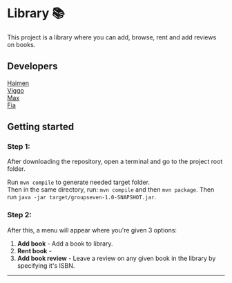 # Library 📚

This project is a library where you can add, browse, rent and add reviews on books.

## Developers

[Haimen](https://github.com/xsutv) </br>
[Viggo](https://github.com/viggo2003) </br>
[Max](https://github.com/maxsve18) </br>
[Fia](https://github.com/fiababiakandersson)

## Getting started

### Step 1:

After downloading the repository, open a terminal and go to the project root folder.

Run `mvn compile` to generate needed target folder.</br>
Then in the same directory, run: `mvn compile` and then `mvn package`.
Then run `java -jar target/groupseven-1.0-SNAPSHOT.jar`.

### Step 2:

After this, a menu will appear where you're given 3 options:

1. **Add book** - Add a book to library.
2. **Rent book** - 
3. **Add book review** - Leave a review on any given book in the library by specifying it's ISBN.

---
